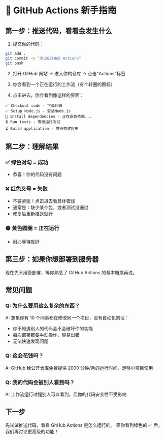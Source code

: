 # 🚀 GitHub Actions 新手指南

## 第一步：推送代码，看看会发生什么

1. 提交你的代码：

```bash
git add .
git commit -m "测试GitHub Actions"
git push
```

2. 打开 GitHub 网站 → 进入你的仓库 → 点击"Actions"标签

3. 你会看到一个正在运行的工作流（有个转圈的图标）

4. 点击进去，你会看到像这样的界面：

```
✅ Checkout code - 下载代码
✅ Setup Node.js - 安装Node.js
🔄 Install dependencies - 正在安装依赖...
⏳ Run tests - 等待运行测试
⏳ Build application - 等待构建应用
```

## 第二步：理解结果

### ✅ 绿色对勾 = 成功

- 恭喜！你的代码没有问题

### ❌ 红色叉号 = 失败

- 不要紧张！点击进去看具体错误
- 通常是：缺少某个包，或者测试没通过
- 修复后重新推送就行

### 🟡 黄色圆圈 = 正在运行

- 耐心等待就好

## 第三步：如果你想部署到服务器

现在先不用管部署，等你熟悉了 GitHub Actions 的基本概念再说。

## 常见问题

### Q: 为什么要用这么复杂的东西？

A: 想象你有 10 个同事都在修改同一个项目，没有自动化的话：

- 你不知道别人的代码会不会破坏你的功能
- 每次部署都要手动操作，容易出错
- 无法快速发现问题

### Q: 这会花钱吗？

A: GitHub 给公开仓库免费提供 2000 分钟/月的运行时间，足够小项目使用

### Q: 我的代码会被别人看到吗？

A: 工作流运行过程别人可以看到，但你的代码安全性不受影响

## 下一步

先试试推送代码，看看 GitHub Actions 是怎么运行的。
等你看到绿色的 ✅ 后，我们再讨论更高级的功能！

